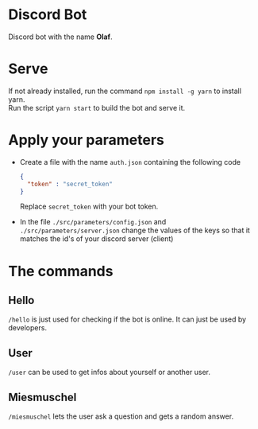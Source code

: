 # Discord Bot
Discord bot with the name **Olaf**.

# Serve
If not already installed, run the command `npm install -g yarn` to install yarn.  
Run the script `yarn start` to build the bot and serve it.

# Apply your parameters
- Create a file with the name `auth.json` containing the following code
  
  ```json
  {
    "token" : "secret_token"
  }
  ```

  Replace `secret_token` with your bot token.
- In the file `./src/parameters/config.json` and `./src/parameters/server.json` change the values of the keys so that it matches the id's of your discord server (client)

# The commands
## Hello
`/hello` is just used for checking if the bot is online. It can just be used by developers.

## User
`/user` can be used to get infos about yourself or another user.

## Miesmuschel
`/miesmuschel` lets the user ask a question and gets a random answer.